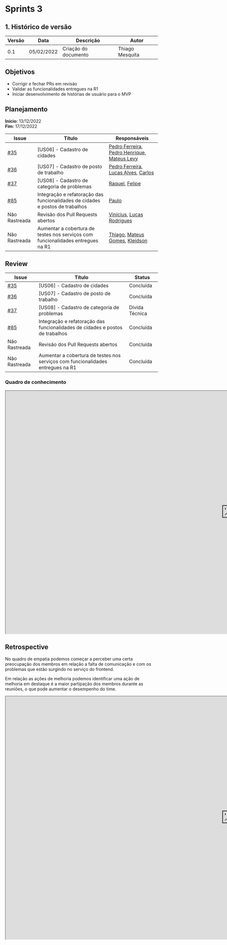 # Sprints 3

## 1. Histórico de versão
| Versão | Data       | Descrição                                                                   | Autor           |
| ------ | ---------- | --------------------------------------------------------------------------- | --------------- |
| 0.1    | 05/02/2022 | Criação do documento                                  | Thiago Mesquita |

## Objetivos

- Corrigir e fechar PRs em revisão
- Validar as funcionalidades entregues na R1
- Iniciar desenvolvimento de histórias de usuário para o MVP

## Planejamento

**Inicio:** 13/12/2022</br>
**Fim:** 17/12/2022

| Issue | Título | Responsáveis |
| ---- | ---- | ---- |
| [#35](https://github.com/fga-eps-mds/2022-2-Schedula-Doc/issues/35) | [US06] - Cadastro de cidades | [Pedro Ferreira](https://github.com/PedroFMuniz), [Pedro Henrique](https://github.com/Muniz2811), [Mateus Levy](https://github.com/mateus9levy) |
| [#36](https://github.com/fga-eps-mds/2022-2-Schedula-Doc/issues/36) | [US07] - Cadastro de posto de trabalho | [Pedro Ferreira](https://github.com/PedroFMuniz), [Lucas Alves](https://github.com/Lucas-AV), [Carlos](https://github.com/Carlos-E-Souza)|
| [#37](https://github.com/fga-eps-mds/2022-2-Schedula-Doc/issues/37) | [US08] - Cadastro de categoria de problemas | [Raquel](https://github.com/raquel-andrade), [Felipe](https://github.com/MastromauroUnB) |
| [#85](https://github.com/fga-eps-mds/2022-2-Schedula-Doc/issues/85) | Integração e refatoração das funcionalidades de cidades e postos de trabalhos |[Paulo](https://github.com/twistershark) |
| Não Rastreada | Revisão dos Pull Requests abertos | [Vinícius](https://github.com/viniciussaturnino), [Lucas Rodrigues](https://github.com/lucas229) |
| Não Rastreada | Aumentar a cobertura de testes nos serviços com funcionalidades entregues na R1 | [Thiago](https://github.com/thiagompc), [Mateus Gomes](https://github.com/matgomes21), [Kleidson](https://github.com/kleidson-alves) |



## Review

| Issue | Título | Status |
| ---- | ---- | ---- |
| [#35](https://github.com/fga-eps-mds/2022-2-Schedula-Doc/issues/35) | [US06] - Cadastro de cidades | Concluída |
| [#36](https://github.com/fga-eps-mds/2022-2-Schedula-Doc/issues/36) | [US07] - Cadastro de posto de trabalho | Concluída |
| [#37](https://github.com/fga-eps-mds/2022-2-Schedula-Doc/issues/37) | [US08] - Cadastro de categoria de problemas | Dívida Técnica |
| [#85](https://github.com/fga-eps-mds/2022-2-Schedula-Doc/issues/85) | Integração e refatoração das funcionalidades de cidades e postos de trabalhos | Concluída |
| Não Rastreada | Revisão dos Pull Requests abertos | Concluída |
| Não Rastreada | Aumentar a cobertura de testes nos serviços com funcionalidades entregues na R1 | Concluída |

### Quadro de conhecimento
<iframe src="https://docs.google.com/spreadsheets/d/e/2PACX-1vR2umPG8xef6XP1_CvoP_-dVTQqMvUCY8r2N-RJNEc_w6Oh1jcodYV9GfVXd0-_dSKhi3zTsL0PDUg5/pubhtml?gid=372118409&single=true" height=800" width="1500"></iframe>

## Retrospective

No quadro de empatia podemos começar a perceber uma certa preocupação dos membros em relação a falta de comunicação e com os problemas que estão surgindo no serviço do frontend.

Em relação as ações de melhoria podemos identificar uma ação de melhoria em destaque é a maior partipação dos membros durante as reuniões, o que pode aumentar o desempenho do time.

<iframe src="https://docs.google.com/spreadsheets/d/e/2PACX-1vTbxSVOqQlYf-5a3Z_XGLfOjnqxoDEXdbMylx9a6_zco62uRueMKDK-XwIYYAiUaPUrYSNgub5kxEI2/pubhtml?gid=1645101235&single=true" height=800" width="1500"></iframe>